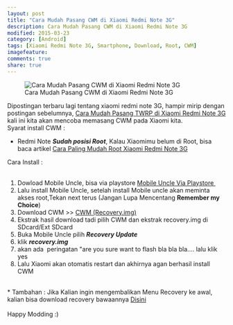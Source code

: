 ```yaml
---
layout: post
title: "Cara Mudah Pasang CWM di Xiaomi Redmi Note 3G"
description: Cara Mudah Pasang CWM di Xiaomi Redmi Note 3G
modified: 2015-03-23
category: [Android]
tags: [Xiaomi Redmi Note 3G, Smartphone, Download, Root, CWM]
imagefeature: 
comments: true
share: true
---
```

<figure>
<img src="http://doctor500.github.io/images/Cara-Mudah-Pasang-CWM-di-Xiaomi-Redmi-Note-3G.jpg" alt="Cara Mudah Pasang CWM di Xiaomi Redmi Note 3G">
<figcaption>Cara Mudah Pasang CWM di Xiaomi Redmi Note 3G</figcaption>
</figure>

Dipostingan terbaru lagi tentang xiaomi redmi note 3G, hampir mirip dengan postingan sebelumnya, <a href="http://doctor500.github.io/android/2015/03/21/Cara-Mudah-Pasang-TWRP-di-Xiaomi-Redmi-Note-3G/" target="_blank">Cara Mudah Pasang TWRP di Xiaomi Redmi Note 3G</a> kali ini kita akan mencoba memasang CWM pada Xiaomi kita.
<br />
Syarat install CWM :<br />
<ul>
<li>Redmi Note <i><b>Sudah posisi </b></i><b><i>Root</i></b>, Kalau Xiaomimu belum di Root, bisa baca artikel <a href="http://doctor500.github.io/android/2015/03/20/Cara-Paling-Mudah-Root-Xiaomi-Redmi-Note-3G/" target="_blank">Cara Paling Mudah Root Xiaomi Redmi Note 3G</a></li>
</ul>
Cara Install :<br />
<br />
<ol>
<li>Dowload Mobile Uncle, bisa via playstore <a href="https://play.google.com/store/apps/details?id=com.mobileuncle.toolbox" target="_blank">Mobile Uncle Via Playstore&nbsp;</a></li>
<li>Lalu install Mobile Uncle, setelah install Mobile uncle akan meminta akses root,Tekan next terus (Jangan Lupa Mencentang <b>Remember my Choice</b>)</li>
<li>Download CWM &gt;&gt; <a href="https://app.box.com/s/2rwq571pyosn7hk8yg288dv8h2ki3ur8" target="_blank">CWM (Recovery.img)</a></li>
<li>Ekstrak hasil download tadi pilih CWM dan ekstrak recovery.img di SDcard/Ext SDcard</li>
<li>Buka Mobile Uncle pilih <b><i>Recovery Update</i>&nbsp;</b></li>
<li>klik <b><i>recovery.img</i></b></li>
<li>akan ada&nbsp; peringatan "are you sure want to flash bla bla bla.... lalu klik yes</li>
<li>Lalu Xiaomi akan otomatis restart dan akhirnya agan berhasil install CWM&nbsp;</li>
</ol>
<br />
* Tambahan : Jika Kalian ingin mengembalikan Menu Recovery ke awal, kalian bisa download recovery bawaannya&nbsp;<a href="https://app.box.com/s/2fy6onwo11k7e9edjtiu255csyg0yb85" target="_blank">Disini</a> <br />
<br />
Happy Modding :)<br />
<ol>
</ol>
